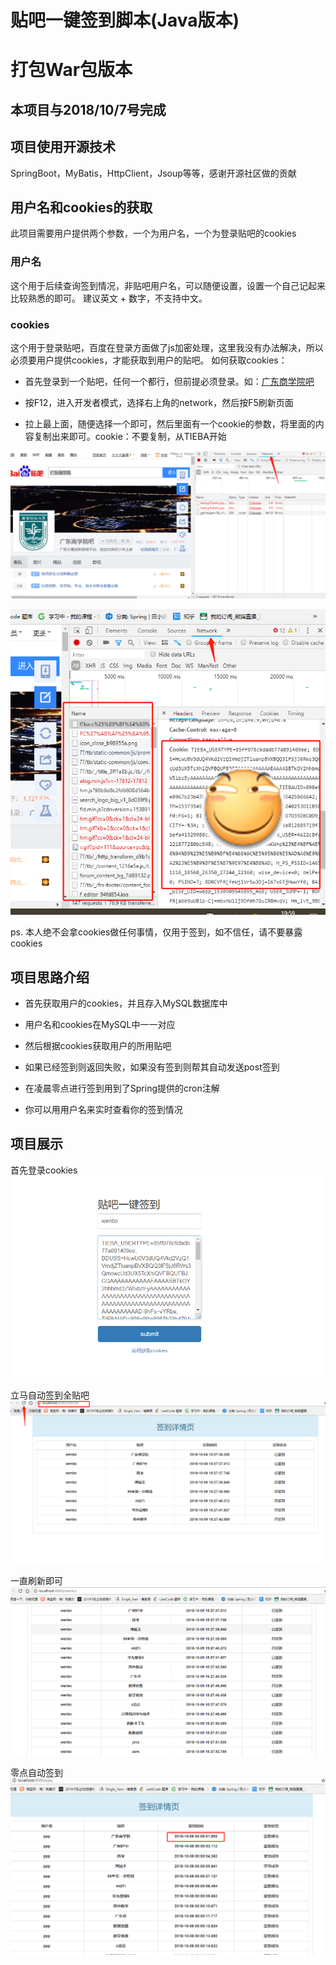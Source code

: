 # 贴吧一键签到脚本(Java版本)

# 打包War包版本

## 本项目与2018/10/7号完成

## 项目使用开源技术

SpringBoot，MyBatis，HttpClient，Jsoup等等，感谢开源社区做的贡献

## 用户名和cookies的获取

此项目需要用户提供两个参数，一个为用户名，一个为登录贴吧的cookies

### 用户名

这个用于后续查询签到情况，非贴吧用户名，可以随便设置，设置一个自己记起来比较熟悉的即可。
建议英文 + 数字，不支持中文。

### cookies

这个用于登录贴吧，百度在登录方面做了js加密处理，这里我没有办法解决，所以必须要用户提供cookies，才能获取到用户的贴吧。
如何获取cookies：
- 首先登录到一个贴吧，任何一个都行，但前提必须登录。如：<a target="_blank" href = "http://tieba.baidu.com/f?kw=%E5%B9%BF%E4%B8%9C%E5%95%86%E5%AD%A6%E9%99%A2">广东商学院吧</a>

- 按F12，进入开发者模式，选择右上角的network，然后按F5刷新页面

- 拉上最上面，随便选择一个即可，然后里面有一个cookie的参数，将里面的内容复制出来即可。cookie：不要复制，从TIEBA开始

![Image text](https://github.com/wenbochang888/Sign/blob/master/src/img/network.jpg)


![Image text](https://github.com/wenbochang888/Sign/blob/master/src/img/cookie.jpg)

ps. 本人绝不会拿cookies做任何事情，仅用于签到，如不信任，请不要暴露cookies

## 项目思路介绍

- 首先获取用户的cookies，并且存入MySQL数据库中

- 用户名和cookies在MySQL中一一对应

- 然后根据cookies获取用户的所用贴吧

- 如果已经签到则返回失败，如果没有签到则帮其自动发送post签到

- 在凌晨零点进行签到用到了Spring提供的cron注解

- 你可以用用户名来实时查看你的签到情况

## 项目展示

首先登录cookies
![Image text](https://github.com/wenbochang888/Sign/blob/master/src/img/show1.jpg)

立马自动签到全贴吧
![Image text](https://github.com/wenbochang888/Sign/blob/master/src/img/show2.jpg)

一直刷新即可
![Image text](https://github.com/wenbochang888/Sign/blob/master/src/img/show3.jpg)

零点自动签到
![Image text](https://github.com/wenbochang888/Sign/blob/master/src/img/sign.jpg)

